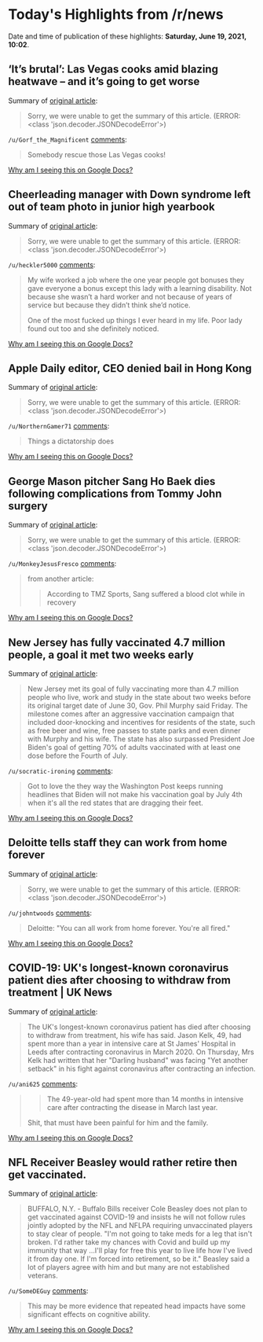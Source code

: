 # Today's Highlights from /r/news

Date and time of publication of these highlights: **Saturday, June 19, 2021, 10:02**.

## ‘It’s brutal’: Las Vegas cooks amid blazing heatwave – and it’s going to get worse

Summary of [original article](https://www.theguardian.com/us-news/2021/jun/19/las-vegas-heatwave-nevada-us-west-temperatures):

> Sorry, we were unable to get the summary of this article. (ERROR: <class 'json.decoder.JSONDecodeError'>)

`/u/Gorf_the_Magnificent` [comments](https://www.reddit.com/r/news/comments/o3fhhc/its_brutal_las_vegas_cooks_amid_blazing_heatwave/):

> Somebody rescue those Las Vegas cooks!

[Why am I seeing this on Google Docs?](https://docs.google.com/document/d/1Dc6We63vOXIZsc0op-Bt4abqkYjXzOigalQqFxmvvbM/edit?usp=sharing)

## Cheerleading manager with Down syndrome left out of team photo in junior high yearbook

Summary of [original article](https://edition.cnn.com/2021/06/18/us/utah-cheerleader-down-syndrome-yearbook-trnd/index.html):

> Sorry, we were unable to get the summary of this article. (ERROR: <class 'json.decoder.JSONDecodeError'>)

`/u/heckler5000` [comments](https://www.reddit.com/r/news/comments/o3gdxn/cheerleading_manager_with_down_syndrome_left_out/):

> My wife worked a job where the one year people got bonuses they gave everyone a bonus except this lady with a learning disability. Not because she wasn’t a hard worker and not because of years of service but because they didn’t think she’d notice.
> 
> One of the most fucked up things I ever heard in my life. Poor lady found out too and she definitely noticed.

[Why am I seeing this on Google Docs?](https://docs.google.com/document/d/1Dc6We63vOXIZsc0op-Bt4abqkYjXzOigalQqFxmvvbM/edit?usp=sharing)

## Apple Daily editor, CEO denied bail in Hong Kong

Summary of [original article](https://www.reuters.com/article/us-hongkong-security/apple-daily-editor-ceo-denied-bail-in-hong-kong-idUSKCN2DV011):

> Sorry, we were unable to get the summary of this article. (ERROR: <class 'json.decoder.JSONDecodeError'>)

`/u/NorthernGamer71` [comments](https://www.reddit.com/r/news/comments/o3dgag/apple_daily_editor_ceo_denied_bail_in_hong_kong/):

> Things a dictatorship does

[Why am I seeing this on Google Docs?](https://docs.google.com/document/d/1Dc6We63vOXIZsc0op-Bt4abqkYjXzOigalQqFxmvvbM/edit?usp=sharing)

## George Mason pitcher Sang Ho Baek dies following complications from Tommy John surgery

Summary of [original article](https://www.cbsnews.com/news/sang-ho-baek-george-mason-pitcher-dies-tommy-john-surgery/):

> Sorry, we were unable to get the summary of this article. (ERROR: <class 'json.decoder.JSONDecodeError'>)

`/u/MonkeyJesusFresco` [comments](https://www.reddit.com/r/news/comments/o3eed7/george_mason_pitcher_sang_ho_baek_dies_following/):

> from another article:
> 
> >According to TMZ Sports, Sang suffered a blood clot while in recovery

[Why am I seeing this on Google Docs?](https://docs.google.com/document/d/1Dc6We63vOXIZsc0op-Bt4abqkYjXzOigalQqFxmvvbM/edit?usp=sharing)

## New Jersey has fully vaccinated 4.7 million people, a goal it met two weeks early

Summary of [original article](https://www.cnbc.com/2021/06/18/new-jersey-has-fully-vaccinated-4point7-million-people-gov-murphy-says.html):

> New Jersey met its goal of fully vaccinating more than 4.7 million people who live, work and study in the state about two weeks before its original target date of June 30, Gov. Phil Murphy said Friday. The milestone comes after an aggressive vaccination campaign that included door-knocking and incentives for residents of the state, such as free beer and wine, free passes to state parks and even dinner with Murphy and his wife. The state has also surpassed President Joe Biden's goal of getting 70% of adults vaccinated with at least one dose before the Fourth of July.

`/u/socratic-ironing` [comments](https://www.reddit.com/r/news/comments/o3gpgi/new_jersey_has_fully_vaccinated_47_million_people/):

> Got to love the they way the Washington Post keeps running headlines that Biden will not make his vaccination goal by July 4th when it's all the red states that are dragging their feet.

[Why am I seeing this on Google Docs?](https://docs.google.com/document/d/1Dc6We63vOXIZsc0op-Bt4abqkYjXzOigalQqFxmvvbM/edit?usp=sharing)

## Deloitte tells staff they can work from home forever

Summary of [original article](https://www.cityam.com/deloitte-tells-staff-they-can-work-from-home-forever/):

> Sorry, we were unable to get the summary of this article. (ERROR: <class 'json.decoder.JSONDecodeError'>)

`/u/johntwoods` [comments](https://www.reddit.com/r/news/comments/o32a0g/deloitte_tells_staff_they_can_work_from_home/):

> Deloitte: "You can all work from home forever. You're all fired."

[Why am I seeing this on Google Docs?](https://docs.google.com/document/d/1Dc6We63vOXIZsc0op-Bt4abqkYjXzOigalQqFxmvvbM/edit?usp=sharing)

## COVID-19: UK's longest-known coronavirus patient dies after choosing to withdraw from treatment | UK News

Summary of [original article](https://news.sky.com/story/covid-19-uks-longest-known-coronavirus-patient-jason-kelk-dies-after-withdrawing-from-treatment-12336139):

> The UK's longest-known coronavirus patient has died after choosing to withdraw from treatment, his wife has said. Jason Kelk, 49, had spent more than a year in intensive care at St James' Hospital in Leeds after contracting coronavirus in March 2020. On Thursday, Mrs Kelk had written that her "Darling husband" was facing "Yet another setback" in his fight against coronavirus after contracting an infection.

`/u/ani625` [comments](https://www.reddit.com/r/news/comments/o3ac8b/covid19_uks_longestknown_coronavirus_patient_dies/):

> > The 49-year-old had spent more than 14 months in intensive care after contracting the disease in March last year.
> 
> Shit, that must have been painful for him and the family.

[Why am I seeing this on Google Docs?](https://docs.google.com/document/d/1Dc6We63vOXIZsc0op-Bt4abqkYjXzOigalQqFxmvvbM/edit?usp=sharing)

## NFL Receiver Beasley would rather retire then get vaccinated.

Summary of [original article](https://www.nfl.com/news/bills-wide-receiver-cole-beasley-would-rather-retire-than-get-covid-vaccine):

> BUFFALO, N.Y. - Buffalo Bills receiver Cole Beasley does not plan to get vaccinated against COVID-19 and insists he will not follow rules jointly adopted by the NFL and NFLPA requiring unvaccinated players to stay clear of people. "I'm not going to take meds for a leg that isn't broken. I'd rather take my chances with Covid and build up my immunity that way ...I'll play for free this year to live life how I've lived it from day one. If I'm forced into retirement, so be it." Beasley said a lot of players agree with him and but many are not established veterans.

`/u/SomeDEGuy` [comments](https://www.reddit.com/r/news/comments/o3gw8q/nfl_receiver_beasley_would_rather_retire_then_get/):

> This may be more evidence that repeated head impacts have some significant effects on cognitive ability.

[Why am I seeing this on Google Docs?](https://docs.google.com/document/d/1Dc6We63vOXIZsc0op-Bt4abqkYjXzOigalQqFxmvvbM/edit?usp=sharing)

